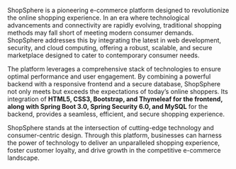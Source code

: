 ShopSphere is a pioneering e-commerce platform designed to revolutionize the online shopping
experience. In an era where technological advancements and connectivity are rapidly evolving,
traditional shopping methods may fall short of meeting modern consumer demands. ShopSphere
addresses this by integrating the latest in web development, security, and cloud computing,
offering a robust, scalable, and secure marketplace designed to cater to contemporary consumer
needs.


The platform leverages a comprehensive stack of technologies to ensure optimal performance and
user engagement. By combining a powerful backend with a responsive frontend and a secure
database, ShopSphere not only meets but exceeds the expectations of today’s online shoppers. Its
integration of **HTML5, CSS3, Bootstrap, and Thymeleaf for the frontend, along with Spring Boot
3.0, Spring Security 6.0, and MySQL** for the backend, provides a seamless, efficient, and secure
shopping experience.


ShopSphere stands at the intersection of cutting-edge technology and consumer-centric design.
Through this platform, businesses can harness the power of technology to deliver an unparalleled
shopping experience, foster customer loyalty, and drive growth in the competitive e-commerce
landscape.
